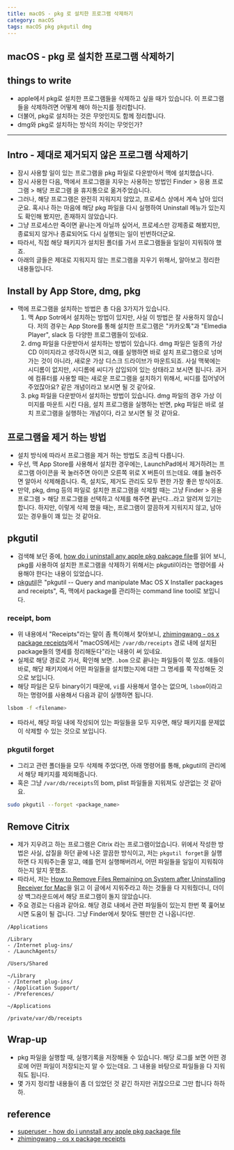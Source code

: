 ```yaml
---
title: macOS - pkg 로 설치한 프로그램 삭제하기 
category: macOS
tags: macOS pkg pkgutil dmg 
---
```


## macOS - pkg 로 설치한 프로그램 삭제하기

## things to write

- apple에서 pkg로 설치한 프로그램들을 삭제하고 싶을 때가 있습니다. 이 프로그램들을 삭제하려면 어떻게 해야 하는지를 정리합니다.
- 더불어, pkg로 설치하는 것은 무엇인지도 함께 정리합니다.
- dmg와 pkg로 설치하는 방식의 차이는 무엇인가?

---

## Intro - 제대로 제거되지 않은 프로그램 삭제하기

- 잠시 사용할 일이 있는 프로그램을 pkg 파일로 다운받아서 맥에 설치했습니다. 
- 잠시 사용한 다음, 맥에서 프로그램을 지우는 사용하는 방법인 Finder > 응용 프로그램 > 해당 프로그램 을 휴지통으로 옮겨주었습니다.
- 그러나, 해당 프로그램은 완전히 지워지지 않았고, 프로세스 상에서 계속 남아 있더군요. 혹시나 하는 마음에 해당 pkg 파일을 다시 실행하여 Uninstall 메뉴가 있는지도 확인해 봤지만, 존재하지 않았습니다.
- 그냥 프로세스만 죽이면 끝나는게 아닐까 싶어서, 프로세스만 강제종료 해봤지만, 종료되지 않거나 종료되어도 다시 실행되는 일이 빈번하더군요.
- 따라서, 직접 해당 패키지가 설치된 폴더를 가서 프로그램들을 일일이 지워줘야 했죠.
- 아래의 글들은 제대로 지워지지 않는 프로그램을 지우기 위해서, 알아보고 정리한 내용들입니다.

## Install by App Store, dmg, pkg

- 맥에 프로그램을 설치하는 방법은 총 다음 3가지가 있습니다.
  1. 맥 App Sotr에서 설치하는 방법이 있지만, 사실 이 방법은 잘 사용하지 않습니다. 저의 경우는 App Store를 통해 설치한 프로그램은 "카카오톡"과 "Elmedia Player", slack 등 다양한 프로그램들이 있네요.
  2. dmg 파일을 다운받아서 설치하는 방법이 있습니다. dmg 파일은 일종의 가상 CD 이미지라고 생각하시면 되고, 얘를 실행하면 바로 설치 프로그램으로 넝머가는 것이 아니라, 새로운 가상 디스크 드라이브가 마운트되죠. 사실 맥북에는 시디롬이 없지만, 시디롬에 씨디가 삽입되어 있는 상태라고 보시면 됩니다. 과거에 컴퓨터를 사용할 때는 새로운 프로그램을 설치하기 위해서, 씨디를 집어넣어주었잖아요? 같은 개념이라고 보시면 될 것 같아요.
  3. pkg 파일을 다운받아서 설치하는 방법이 있습니다. dmg 파일의 경우 가상 이미지를 마운트 시킨 다음, 설치 프로그램을 실행하는 반면, pkg 파일은 바로 설치 프로그램을 실행하는 개념이다, 라고 보시면 될 것 같아요.

## 프로그램을 제거 하는 방법

- 설치 방식에 따라서 프로그램을 제거 하는 방법도 조금씩 다릅니다.
- 우선, 맥 App Store를 사용해서 설치한 경우에는, LaunchPad에서 제거하려는 프로그램 아이콘을 꾹 눌러주면 아이콘 오른쪽 위로 X 버튼이 뜨는데요. 얘를 눌러주면 알아서 삭제해줍니다. 즉, 설치도, 제거도 관리도 모두 편한 가장 좋은 방식이죠.
- 만약, pkg, dmg 등의 파일로 설치한 프로그램을 삭제할 때는 그냥 Finder > 응용 프로그램 > 해당 프로그램을 선택하고 삭제를 해주면 끝난다...라고 알려져 있기는 합니다. 하지만, 이렇게 삭제 했을 때는, 프로그램이 깔끔하게 지워지지 않고, 남아 있는 경우들이 꽤 있는 것 같아요. 

## pkgutil 

- 검색해 보던 중에, [how do i uninstall any apple pkg pakcage file](https://superuser.com/questions/36567/how-do-i-uninstall-any-apple-pkg-package-file)를 읽어 보니, pkg를 사용하여 설치한 프로그램을 삭제하기 위해서는 pkgutil이라는 명령어를 사용해야 한다는 내용이 있었습니다.
- [pkgutil](https://www.real-world-systems.com/docs/pkgutil.1.html)은 "pkgutil -- Query and manipulate Mac OS X Installer packages and receipts", 즉, 맥에서 package를 관리하는 command line tool로 보입니다.

### receipt, bom

- 위 내용에서 "Receipts"라는 말이 좀 특이해서 찾아보니, [zhimingwang - os x package receipts](https://archive.zhimingwang.org/blog/2014-10-25-os-x-package-receipts.html)에서 "macOS에서는 `/var/db/receipts` 경로 내에 설치된 package들의 명세를 정리해둔다"라는 내용이 써 있네요. 
- 실제로 해당 경로로 가서, 확인해 보면. `.bom` 으로 끝나는 파일들이 쭉 있죠. 얘들이 바로, 해당 패키지에서 어떤 파일들을 설치했는지에 대한 그 명세를 쭉 작성해둔 것으로 보입니다.
- 해당 파일은 모두 binary이기 때문에, `vi`를 사용해서 열수는 없으며, `lsbom`이라고 하는 명령어를 사용해서 다음과 같이 실행하면 됩니다.

```zsh
lsbom -f <filename>
```

- 따라서, 해당 파일 내에 작성되어 있는 파일들을 모두 지우면, 해당 패키지를 문제없이 삭제할 수 있는 것으로 보입니다.

### pkgutil forget

- 그리고 관련 폴더들을 모두 삭제해 주었다면, 아래 명령어를 통해, pkgutil의 관리에서 해당 패키지를 제외해줍니다.
- 혹은 그냥 `/var/db/receipts`의 bom, plist 파일들을 지워져도 상관없는 것 같아요. 

```sh
sudo pkgutil --forget <package_name> 
```

## Remove Citrix

- 제가 지우려고 하는 프로그램은 Citrix 라는 프로그램이었습니다. 위에서 작성한 방법은 사실, 삽질을 하던 끝에 나온 깔끔한 방식이고, 저는 `pkgutil forget`을 실행하면 다 지워주는줄 알고, 얘를 먼저 실행해버려서, 어떤 파일들을 일일이 지워줘야 하는지 알지 못했죠.
- 따라서, 저는 [How to Remove Files Remaining on System after Uninstalling Receiver for Mac](https://support.citrix.com/article/CTX134237)을 읽고 이 글에서 지워주라고 하는 것들을 다 지워줬더니, 더이상 백그라운드에서 해당 프로그램이 돌지 않았습니다.
- 주요 경로는 다음과 같아요. 해당 경로 내에서 관련 파일들이 있는지 한번 쭉 훑어보시면 도움이 될 겁니다. 그냥 Finder에서 찾아도 웬만한 건 나옵니다만.

```plaintext
/Applications

/Library
- /Internet plug-ins/
- /LaunchAgents/

/Users/Shared

~/Library
- /Internet plug-ins/
- /Application Support/
- /Preferences/

~/Applications

/private/var/db/receipts
```

## Wrap-up

- pkg 파일을 실행할 때, 실행기록을 저장해둘 수 있습니다. 해당 로그를 보면 어떤 경로에 어떤 파일이 저장되는지 알 수 있는데요. 그 내용을 바탕으로 파일들을 다 지워줘도 됩니다.
- 몇 가지 정리할 내용들이 좀 더 있었던 것 같긴 하지만 귀찮으므로 그만 합니다 하하하.

## reference

- [superuser - how do i unnstall any apple pkg package file](https://superuser.com/questions/36567/how-do-i-uninstall-any-apple-pkg-package-file)
- [zhimingwang - os x package receipts](https://archive.zhimingwang.org/blog/2014-10-25-os-x-package-receipts.html)
